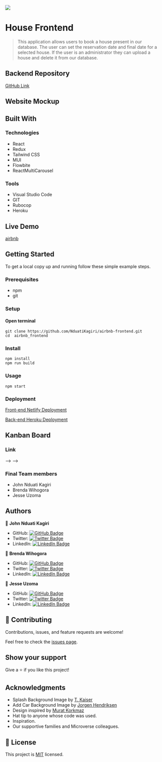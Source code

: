 ![](https://img.shields.io/badge/Microverse-blueviolet)

# House Frontend

> This application allows users to book a house present in our database. The user can set the reservation date and final date for a selected house. If the user is an administrator they can upload a house and delete it from our database.

## Backend Repository

[GitHub Link](https://github.com/NduatiKagiri/airbnb-backend)

## Website Mockup


## Built With

### Technologies
- React
- Redux
- Tailwind CSS
- MUI
- Flowbite
- ReactMultiCarousel

### Tools
- Visual Studio Code
- GIT
- Rubocop
- Heroku

## Live Demo

[airbnb](https://airbnb.nduatikagiri.co.ke/)


## Getting Started

To get a local copy up and running follow these simple example steps.

### Prerequisites
- npm
- git

### Setup

#### Open terminal

    git clone https://github.com/NduatiKagiri/airbnb-frontend.git
    cd  airbnb_frontend

### Install
    npm install
    npm run build
### Usage
    npm start

### Deployment

[Front-end Netlify Deployment](https://airbnb.nduatikagiri.co.ke//)



[Back-end Heroku Deployment](https://fast-wildwood-74017.herokuapp.com/)

## Kanban Board

### Link
<!--  -->
<!-- <!-- [GitHub Project](https://github.com/indigodavid/ezCar_backend/projects/1) --> -->
<!--  -->
<!-- ### Initial State Project Link -->
<!--  -->
<!-- <!-- [GitHub First Issue](https://github.com/indigodavid/ezCar_backend/issues/22) --> -->
<!--  -->
### Final Team members

- John Nduati Kagiri
- Brenda Wihogora
- Jesse Uzoma


## Authors

👤 **John Nduati Kagiri**

- GitHub: [![GitHub Badge](https://img.shields.io/badge/-ArnaudBand-white?logo=GitHub&logoColor=181717&style=plastic)](https://github.com/NduatiKagiri/)
- Twitter: [![Twitter Badge](https://img.shields.io/badge/-@ba104781-white?logo=Twitter&logoColor=1DA1F2&style=plastic)](https://twitter.com/)
- LinkedIn: [![LinkedIn Badge](https://img.shields.io/badge/-ArnaudBandonkeye-white?logo=LinkedIn&logoColor=1DA1F2&style=plastic)]()

👤 **Brenda Wihogora**

- GitHub: [![GitHub Badge](https://img.shields.io/badge/-BregornOriginal-white?logo=GitHub&logoColor=181717&style=plastic)](https://github.com/Brenda309)
- Twitter: [![Twitter Badge](https://img.shields.io/badge/-Bregorn-white?logo=Twitter&logoColor=1DA1F2&style=plastic)](https://twitter.com/)
- LinkedIn: [![LinkedIn Badge](https://img.shields.io/badge/-JulioGagliardi-white?logo=LinkedIn&logoColor=1DA1F2&style=plastic)](https://www.linkedin.com/in//)

👤 **Jesse Uzoma**

- GitHub: [![GitHub Badge](https://img.shields.io/badge/-darikmohammed-white?logo=GitHub&logoColor=181717&style=plastic)](https://github.com/hedevedup)
- Twitter: [![Twitter Badge](https://img.shields.io/badge/-r_darik-white?logo=Twitter&logoColor=1DA1F2&style=plastic)](https://twitter.com/)
- LinkedIn: [![LinkedIn Badge](https://img.shields.io/badge/-darikmohammed-white?logo=LinkedIn&logoColor=1DA1F2&style=plastic)](https://linkedin.com/in//)



## 🤝 Contributing

Contributions, issues, and feature requests are welcome!

Feel free to check the [issues page](../../issues/).

## Show your support

Give a ⭐️ if you like this project!

## Acknowledgments

- Splash Background Image by [T. Kaiser](https://unsplash.com/@tkaiser)
- Add Car Background Image by [Jorgen Hendriksen](https://unsplash.com/@jor9en)
- Design inspired by [Murat Korkmaz](https://www.behance.net/muratk)
- Hat tip to anyone whose code was used.
- Inspiration.
- Our supportive families and Microverse colleagues.

## 📝 License

This project is [MIT](./LICENSE) licensed.
